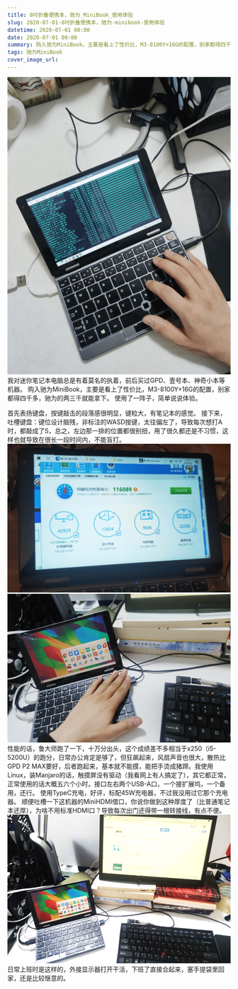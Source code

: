 ```yaml
---
title: 8吋折叠便携本，驰为_MiniBook_使用体验
slug: 2020-07-01-8吋折叠便携本，驰为-minibook-使用体验
datetime: 2020-07-01 00:00
date: 2020-07-01 00:00
summary: 购入驰为MiniBook，主要是看上了性价比，M3-8100Y+16G的配置，别家都得四千多，驰为的...
tags: 驰为MiniBook
cover_image_url: 
---
```

![77523-s4eiyxrwgki.png](../assets/2019/09/2308264427.png)我对迷你笔记本电脑总是有着莫名的执着，前后买过GPD、壹号本、神奇小本等机器。
购入驰为MiniBook，主要是看上了性价比，M3-8100Y+16G的配置，别家都得四千多，驰为的两三千就能拿下。
使用了一阵子，简单说说体验。
<!--more-->
首先表扬键盘，按键敲击的段落感很明显，键粒大，有笔记本的感觉。
接下来，吐槽键盘：键位设计脑残，非标注的WASD按键，太往偏左了，导致每次想打A时，都敲成了S，总之，左边那一排的位置都很别扭，用了很久都还是不习惯，这样也就导致在很长一段时间内，不能盲打。
![12385-gq0gk4rzf9b.png](../assets/2019/09/3926531411.png)
![23972-fh1fft3mm1p.png](../assets/2019/09/1101248928.png)性能的话，鲁大师跑了一下，十万分出头，这个成绩差不多相当于x250（i5-5200U）的跑分，日常办公肯定是够了，但狂飙起来，风扇声音也很大，散热比GPD P2 MAX要好，后者跑起来，基本就不能摸，能把手烫成猪蹄。我使用Linux，装Manjaro的话，触摸屏没有驱动（我看网上有人搞定了），其它都正常，正常使用的话大概五六个小时。接口左右两个USB-A口，一个接扩展坞，一个备用，还行。
使用TypeC充电，好评，标配45W充电器，不过我没用过它那个充电器。
顺便吐槽一下这机器的MiniHDMI借口，你说你做到这种厚度了（比普通笔记本还厚），为啥不用标准HDMI口？导致每次出门还得带一根转接线，有点不便。
![42154-v6z4lgc5ouo.png](../assets/2019/09/1184143054.png)
日常上班时是这样的，外接显示器打开干活，下班了直接合起来，塞手提袋里回家，还是比较惬意的。